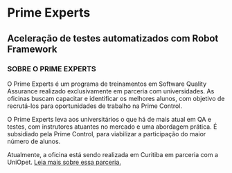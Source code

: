 # Prime Experts
## Aceleração de testes automatizados com Robot Framework

### SOBRE O PRIME EXPERTS
O Prime Experts é um programa de treinamentos em Software Quality Assurance realizado exclusivamente em parceria com universidades. As oficinas buscam capacitar e identificar os melhores alunos, com objetivo de recrutá-los para oportunidades de trabalho na Prime Control.

O Prime Experts leva aos universitários o que há de mais atual em QA e testes, com instrutores atuantes no mercado e uma abordagem prática. É subsidiado pela Prime Control, para viabilizar a participação do maior número de alunos.

Atualmente, a oficina está sendo realizada em Curitiba em parceria com a UniOpet. <a href="https://www.primecontrol.com.br/prime-control-e-uniopet-unem-se-para-oferecer-treinamento-em-testes-e-qualidade-software/">Leia mais sobre essa parceria.</a>
